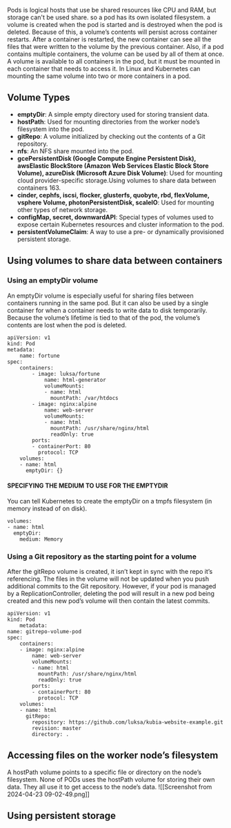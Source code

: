 Pods is logical hosts that use  be shared resources like CPU and RAM, but storage can't be used share. so a pod has its own isolated filesystem. a volume is created when the pod is started and is destroyed when the pod is deleted. Because of this, a volume’s contents will persist across container restarts. After a container is restarted, the new container can see all the files that were written to the volume by the previous container. Also, if a pod contains multiple containers, the volume can be used by all of them at once. A volume is available to all containers in the pod, but it must be mounted in each container that needs to access it.
In Linux and Kubernetes can mounting the same volume into two or more containers in a pod. 

## Volume Types
-  **emptyDir**: A simple empty directory used for storing transient data.
-  **hostPath**: Used for mounting directories from the worker node’s filesystem into the pod.
- **gitRepo**: A volume initialized by checking out the contents of a Git repository.
- **nfs**: An NFS share mounted into the pod.
- **gcePersistentDisk (Google Compute Engine Persistent Disk), awsElastic BlockStore (Amazon Web Services Elastic Block Store Volume), azureDisk (Microsoft Azure Disk Volume)**: Used for mounting cloud provider-specific storage.Using volumes to share data between containers 163.
- **cinder, cephfs, iscsi, flocker, glusterfs, quobyte, rbd, flexVolume, vsphere Volume, photonPersistentDisk, scaleIO**: Used for mounting other types of network storage.
- **configMap, secret, downwardAPI**: Special types of volumes used to expose certain Kubernetes resources and cluster information to the pod.
- **persistentVolumeClaim**: A way to use a pre- or dynamically provisioned persistent storage.

## Using volumes to share data between containers
### Using an emptyDir volume
An emptyDir volume is especially useful for sharing files between containers running in the same pod. But it can also be used by a single container for when a container needs to write data to disk temporarily. Because the volume’s lifetime is tied to that of the pod, the volume’s contents are lost when the pod is deleted.
```
apiVersion: v1
kind: Pod
metadata:
	name: fortune
spec:
	containers:
		- image: luksa/fortune
			name: html-generator
			volumeMounts:
			- name: html
			  mountPath: /var/htdocs
		- image: nginx:alpine
			name: web-server
			volumeMounts:
			- name: html
			  mountPath: /usr/share/nginx/html
			  readOnly: true
		ports:
		- containerPort: 80
		  protocol: TCP
	volumes:
	- name: html
	  emptyDir: {}
```

#### SPECIFYING THE MEDIUM TO USE FOR THE EMPTYDIR
You can tell Kubernetes to create the emptyDir on a tmpfs filesystem (in memory
instead of on disk).
```
volumes:
- name: html
  emptyDir:
    medium: Memory
```

### Using a Git repository as the starting point for a volume
After the gitRepo volume is created, it isn’t kept in sync with the repo it’s referencing. The files in the volume will not be updated when you push additional commits to the Git repository. However, if your pod is managed by a ReplicationController, deleting the pod will result in a new pod being created and this new pod’s volume will then contain the latest commits.
```
apiVersion: v1
kind: Pod
	metadata:
name: gitrepo-volume-pod
spec:
	containers:
	- image: nginx:alpine
		name: web-server
		volumeMounts:
		- name: html
		  mountPath: /usr/share/nginx/html
		  readOnly: true
		ports:
		- containerPort: 80
		  protocol: TCP
	volumes:
	- name: html
	  gitRepo:
		repository: https://github.com/luksa/kubia-website-example.git
		revision: master
		directory: .
```

## Accessing files on the worker node’s filesystem
A hostPath volume points to a specific file or directory on the node’s filesystem.
None of PODs uses the hostPath volume for storing their own data. They all use it to get access to the node’s data.
![[Screenshot from 2024-04-23 09-02-49.png]]

## Using persistent storage
